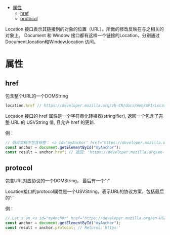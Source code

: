 - [属性](#属性)
  - [href](#href)
  - [protocol](#protocol)

Location 接口表示其链接到的对象的位置（URL）。所做的修改反映在与之相关的对象上。 Document 和 Window 接口都有这样一个链接的Location，分别通过 Document.location和Window.location 访问。

# 属性

## href

包含整个URL的一个DOMString

```js
location.href // https://developer.mozilla.org/zh-CN/docs/Web/API/Location
```

Location 接口的 href 属性是一个字符串化转换器(stringifier), 返回一个包含了完整 URL 的 USVString 值, 且允许 href 的更新.

例：

```js
// 假设文档中包含标签： <a id="myAnchor" href="https://developer.mozilla.org/en-US/Location/href">
const anchor = document.getElementById("myAnchor");
const result = anchor.href; // 返回: 'https://developer.mozilla.org/en-US/Location/href'

```

## protocol

包含URL对应协议的一个DOMString， 最后有一个":"

Location接口的protocol属性是一个USVString，表示URL的协议方案，包括最后的':'

例：

```js
// Let's an <a id="myAnchor" href="https://developer.mozilla.org/en-US/Location.protocol"> element be in the document
const anchor = document.getElementById("myAnchor");
const result = anchor.protocol; // Returns:'https:'
```